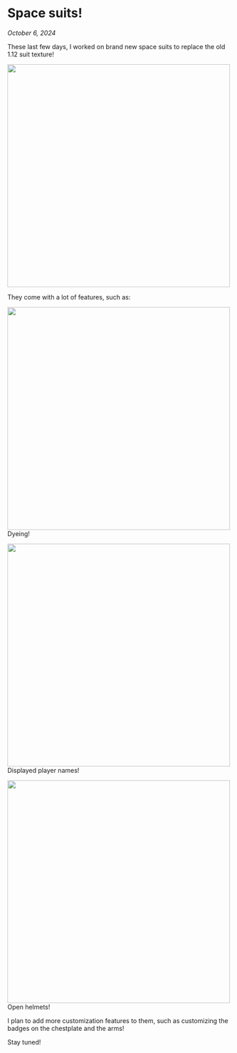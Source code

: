 # Space suits!
*October 6, 2024*

These last few days, I worked on brand new space suits to replace the old 1.12 suit texture!

<img width=500 src="articles/space-suits/suit.jpg"/>

They come with a lot of features, such as:

<img width=500 src="articles/space-suits/colors.jpg"/>\
Dyeing!


<img width=500 src="articles/space-suits/names.jpg"/>\
Displayed player names!


<img width=500 src="articles/space-suits/open.jpg"/>\
Open helmets!


I plan to add more customization features to them, such as customizing the badges on the chestplate and the arms!

Stay tuned!
